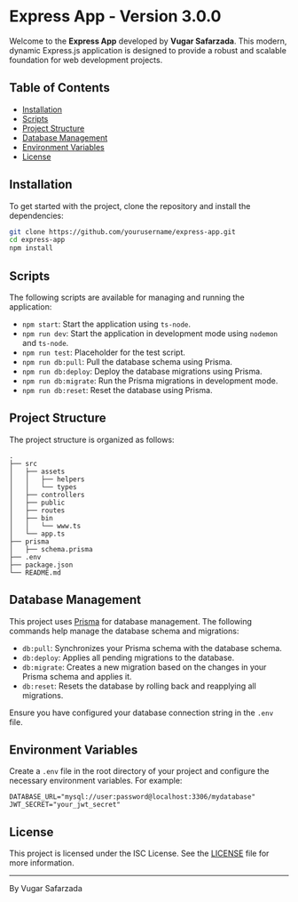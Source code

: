 # Express App - Version 3.0.0

Welcome to the **Express App** developed by **Vugar Safarzada**. This modern, dynamic Express.js application is designed to provide a robust and scalable foundation for web development projects.

## Table of Contents

- [Installation](#installation)
- [Scripts](#scripts)
- [Project Structure](#project-structure)
- [Database Management](#database-management)
- [Environment Variables](#environment-variables)
- [License](#license)

## Installation

To get started with the project, clone the repository and install the dependencies:

```bash
git clone https://github.com/yourusername/express-app.git
cd express-app
npm install
```

## Scripts

The following scripts are available for managing and running the application:

- `npm start`: Start the application using `ts-node`.
- `npm run dev`: Start the application in development mode using `nodemon` and `ts-node`.
- `npm run test`: Placeholder for the test script.
- `npm run db:pull`: Pull the database schema using Prisma.
- `npm run db:deploy`: Deploy the database migrations using Prisma.
- `npm run db:migrate`: Run the Prisma migrations in development mode.
- `npm run db:reset`: Reset the database using Prisma.

## Project Structure

The project structure is organized as follows:

```
.
├── src
│   ├── assets
│   │   ├── helpers
│   │   └── types
│   ├── controllers
│   ├── public
│   ├── routes
│   ├── bin
│   │   └── www.ts
│   └── app.ts
├── prisma
│   ├── schema.prisma
├── .env
├── package.json
└── README.md
```

## Database Management

This project uses [Prisma](https://www.prisma.io/) for database management. The following commands help manage the database schema and migrations:

- `db:pull`: Synchronizes your Prisma schema with the database schema.
- `db:deploy`: Applies all pending migrations to the database.
- `db:migrate`: Creates a new migration based on the changes in your Prisma schema and applies it.
- `db:reset`: Resets the database by rolling back and reapplying all migrations.

Ensure you have configured your database connection string in the `.env` file.

## Environment Variables

Create a `.env` file in the root directory of your project and configure the necessary environment variables. For example:

```
DATABASE_URL="mysql://user:password@localhost:3306/mydatabase"
JWT_SECRET="your_jwt_secret"
```

## License

This project is licensed under the ISC License. See the [LICENSE](LICENSE) file for more information.

---

By Vugar Safarzada